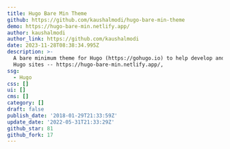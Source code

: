 ```yaml
---
title: Hugo Bare Min Theme
github: https://github.com/kaushalmodi/hugo-bare-min-theme
demo: https://hugo-bare-min.netlify.app/
author: kaushalmodi
author_link: https://github.com/kaushalmodi
date: 2023-11-28T08:38:34.995Z
description: >-
  A bare minimum theme for Hugo (https://gohugo.io) to help develop and debug
  Hugo sites -- https://hugo-bare-min.netlify.app/,
ssg:
  - Hugo
css: []
ui: []
cms: []
category: []
draft: false
publish_date: '2018-01-29T21:33:59Z'
update_date: '2022-05-31T21:33:29Z'
github_star: 81
github_fork: 17
---
```

